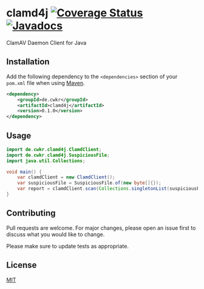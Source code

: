 # clamd4j [![Coverage Status](https://coveralls.io/repos/github/cwkr/clamd4j/badge.svg?branch=main)](https://coveralls.io/github/cwkr/clamd4j?branch=main) [![Javadocs](https://www.javadoc.io/badge/de.cwkr/clamd4j.svg?color=blue)](https://www.javadoc.io/doc/de.cwkr/clamd4j)

ClamAV Daemon Client for Java

## Installation

Add the following dependency to the `<dependencies>` section of your `pom.xml` file when using [Maven](https://maven.apache.org/).

```xml
<dependency>
    <groupId>de.cwkr</groupId>
    <artifactId>clamd4j</artifactId>
    <version>0.1.0</version>
</dependency>
```

## Usage

```java
import de.cwkr.clamd4j.ClamdClient;
import de.cwkr.clamd4j.SuspiciousFile;
import java.util.Collections;

void main() {
    var clamdClient = new ClamdClient();
    var suspiciousFile = SuspiciousFile.of(new byte[]{});
    var report = clamdClient.scan(Collections.singletonList(suspiciousFile));
}
```

## Contributing

Pull requests are welcome. For major changes, please open an issue first
to discuss what you would like to change.

Please make sure to update tests as appropriate.

## License

[MIT](LICENSE)
